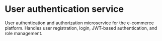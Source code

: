 # User authentication service
User authentication and authorization microservice for the e-commerce platform. Handles user registration, login, JWT-based authentication, and role management.
